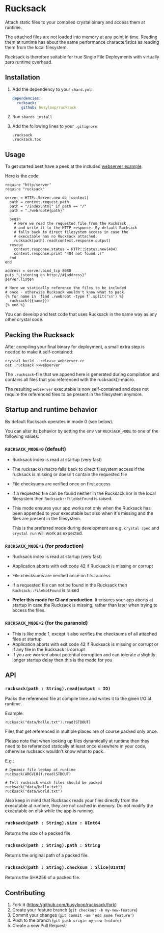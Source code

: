 # Rucksack

Attach static files to your compiled crystal binary
and access them at runtime.

The attached files are not loaded into memory at any
point in time. Reading them at runtime has about the
same performance characteristics as reading them from
the local filesystem.

Rucksack is therefore suitable for true Single File Deployments
with virtually zero runtime overhead.

## Installation

1. Add the dependency to your `shard.yml`:

   ```yaml
   dependencies:
     rucksack:
       github: busyloop/rucksack
   ```

2. Run `shards install`

3. Add the following lines to your `.gitignore`:

   ```
   .rucksack
   .rucksack.toc
   ```

## Usage

To get started best have a peek at the included [webserver example](examples/).

Here is the code:

```crystal
require "http/server"
require "rucksack"

server = HTTP::Server.new do |context|
  path = context.request.path
  path = "/index.html" if path == "/"
  path = "./webroot#{path}"

  begin
    # Here we read the requested file from the Rucksack
    # and write it to the HTTP response. By default Rucksack
    # falls back to direct filesystem access in case the
    # executable has no Rucksack attached.
    rucksack(path).read(context.response.output)
  rescue
    context.response.status = HTTP::Status.new(404)
    context.response.print "404 not found :("
  end
end

address = server.bind_tcp 8080
puts "Listening on http://#{address}"
server.listen

# Here we statically reference the files to be included
# once - otherwise Rucksack wouldn't know what to pack.
{% for name in `find ./webroot -type f`.split('\n') %}
  rucksack({{name}})
{% end %}

```

You can develop and test code that uses Rucksack in the same way as any other crystal code.



## Packing the Rucksack

After compiling your final binary for deployment, a small extra step
is needed to make it self-contained:

```
crystal build --release webserver.cr
cat .rucksack >>webserver
```

The `.rucksack`-file that we append here
is generated during compilation and contains all
files that you referenced with the rucksack()-macro.

The resulting `webserver` executable is now self-contained
and does not require the referenced files to be
present in the filesystem anymore.



## Startup and runtime behavior

By default Rucksack operates in mode 0 (see below).

You can alter its behavior by setting the env var `RUCKSACK_MODE`
to one of the following values:

### `RUCKSACK_MODE=0` (default)

* Rucksack index is read at startup (very fast)

* The rucksack() macro falls back to direct filesystem access
  if the rucksack is missing or doesn't contain the requested file

* File checksums are verified once on first access

* If a requested file can be found neither in the Rucksack nor
  in the local filesystem then `Rucksack::FileNotFound` is raised.

* This mode ensures your app works not only when the Rucksack has
  been appended to your executable but also when it's missing
  and the files are present in the filesystem.

  This is the preferred mode during development as e.g. `crystal spec` and `crystal run` will work as expected.


### `RUCKSACK_MODE=1` (for production)

* Rucksack index is read at startup (very fast)

* Application aborts with exit code 42 if Rucksack is missing or corrupt

* File checksums are verified once on first access

* If a requested file can not be found in the Rucksack
  then `Rucksack::FileNotFound` is raised

* **Prefer this mode for CI and production**. It ensures your app aborts
  at startup in case the Rucksack is missing, rather than later when
  trying to access the files.


### `RUCKSACK_MODE=2` (for the paranoid)

* This is like mode 1, except it also verifies the checksums
  of all attached files at startup
* Application aborts with exit code 42 if Rucksack is missing or corrupt
  or if any file in the Rucksack is corrupt
* If you are worried about potential corruption and can tolerate
  a slightly longer startup delay then this is the mode for you



## API

### `rucksack(path : String).read(output : IO)`

Packs the referenced file at compile time and writes it to the given I/O at runtime.

Example:

```crystal
rucksack("data/hello.txt").read(STDOUT)
```

Files that get referenced in multiple places are of course packed only once.

Please note that when looking up files dynamically at runtime then they need to be referenced
statically at least once elsewhere in your code, otherwise rucksack wouldn't know what to pack.

E.g.:

```
# Dynamic file lookup at runtime
rucksack(ARGV[0]).read(STDOUT)

# Tell rucksack which files should be packed
rucksack("data/hello.txt")
rucksack("data/world.txt")
```

Also keep in mind that Rucksack reads your files directly from the executable at runtime, they are not cached in memory. Do not modify the executable on disk while the app is running.

### `rucksack(path : String).size : UInt64`

Returns the size of a packed file.

### `rucksack(path : String).path : String`

Returns the original path of a packed file.

### `rucksack(path : String).checksum : Slice(UInt8)`

Returns the SHA256 of a packed file.



## Contributing

1. Fork it (<https://github.com/busyloop/rucksack/fork>)
2. Create your feature branch (`git checkout -b my-new-feature`)
3. Commit your changes (`git commit -am 'Add some feature'`)
4. Push to the branch (`git push origin my-new-feature`)
5. Create a new Pull Request

